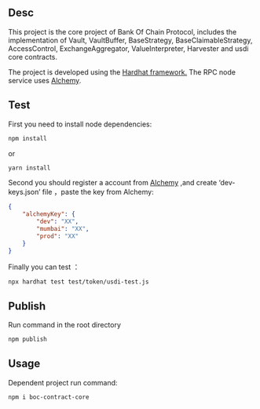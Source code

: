 ## Desc

This project is the core project of Bank Of Chain Protocol,  includes the implementation of Vault, VaultBuffer, BaseStrategy, BaseClaimableStrategy, AccessControl, ExchangeAggregator, ValueInterpreter, Harvester and usdi core contracts.

The project is developed using the [Hardhat framework.](https://hardhat.org/) The RPC node service uses [Alchemy](https://www.alchemy.com/).

## Test

First you need to install node dependencies:

```bash
npm install
```

or

```bash
yarn install
```

Second you should register a account from  [Alchemy](https://www.alchemy.com/) ,and create ‘dev-keys.json’ file ，paste the key from Alchemy:

```json
{
    "alchemyKey": {
        "dev": "XX",
        "mumbai": "XX",
        "prod": "XX"
    }
}
```

Finally you can test ：

```bash
npx hardhat test test/token/usdi-test.js
```

## Publish

Run command in the root directory

```bash
npm publish
```

## Usage

Dependent project run command:

```bash
npm i boc-contract-core
```